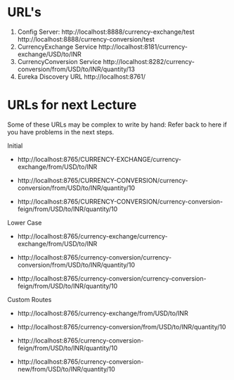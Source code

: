# URL's
1) Config Server:
   http://localhost:8888/currency-exchange/test
   http://localhost:8888/currency-conversion/test
2) CurrencyExchange Service
   http://localhost:8181/currency-exchange/USD/to/INR
3) CurrencyConversion Service
   http://localhost:8282/currency-conversion/from/USD/to/INR/quantity/13
4) Eureka Discovery URL
   http://localhost:8761/


 # URLs for next Lecture
Some of these URLs may be complex to write by hand:
Refer back to here if you have problems in the next steps.


Initial

- http://localhost:8765/CURRENCY-EXCHANGE/currency-exchange/from/USD/to/INR

- http://localhost:8765/CURRENCY-CONVERSION/currency-conversion/from/USD/to/INR/quantity/10

- http://localhost:8765/CURRENCY-CONVERSION/currency-conversion-feign/from/USD/to/INR/quantity/10



Lower Case

- http://localhost:8765/currency-exchange/currency-exchange/from/USD/to/INR

- http://localhost:8765/currency-conversion/currency-conversion/from/USD/to/INR/quantity/10

- http://localhost:8765/currency-conversion/currency-conversion-feign/from/USD/to/INR/quantity/10



Custom Routes

- http://localhost:8765/currency-exchange/from/USD/to/INR

- http://localhost:8765/currency-conversion/from/USD/to/INR/quantity/10

- http://localhost:8765/currency-conversion-feign/from/USD/to/INR/quantity/10

- http://localhost:8765/currency-conversion-new/from/USD/to/INR/quantity/10  